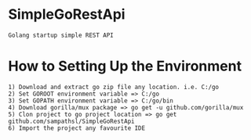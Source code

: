 # SimpleGoRestApi
    Golang startup simple REST API

# How to Setting Up the Environment
    1) Download and extract go zip file any location. i.e. C:/go
    2) Set GOROOT environment variable => C:/go
    3) Set GOPATH environment variable => C:/go/bin
    4) Download gorilla/mux package => go get -u github.com/gorilla/mux
    5) Clon project to go project location => go get github.com/sampathsl/SimpleGoRestApi
    6) Import the project any favourite IDE
    
    

